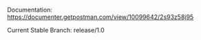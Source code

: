 Documentation:
    https://documenter.getpostman.com/view/10099642/2s93z58j95

Current Stable Branch:
    release/1.0